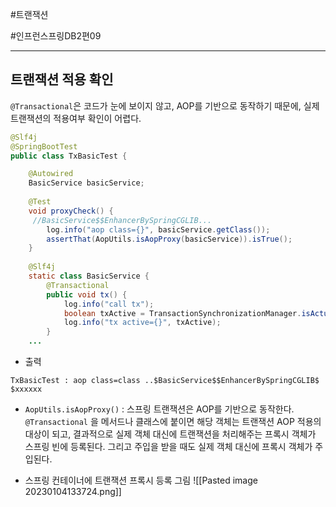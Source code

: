 #트랜잭션

#인프런스프링DB2편09

----
## 트랜잭션 적용 확인

`@Transactional`은 코드가 눈에 보이지 않고, AOP를 기반으로 동작하기 때문에, 실제 트랜잭션의 적용여부 확인이 어렵다.
```java
@Slf4j
@SpringBootTest
public class TxBasicTest {

 	@Autowired
 	BasicService basicService;
 
 	@Test
 	void proxyCheck() {
	 //BasicService$$EnhancerBySpringCGLIB...
 		log.info("aop class={}", basicService.getClass());
 		assertThat(AopUtils.isAopProxy(basicService)).isTrue();
 	}
    
    @Slf4j
	static class BasicService {
 		@Transactional
 		public void tx() {
 			log.info("call tx");
 			boolean txActive = TransactionSynchronizationManager.isActualTransactionActive();
 			log.info("tx active={}", txActive);
 		}
	...
```

- 출력
```
TxBasicTest : aop class=class ..$BasicService$$EnhancerBySpringCGLIB$ 
$xxxxxx
```

- `AopUtils.isAopProxy()` : 스프링 트랜잭션은 AOP를 기반으로 동작한다. `@Transactional` 을 메서드나 클래스에 붙이면 해당 객체는 트랜잭션 AOP 적용의 대상이 되고, 결과적으로 실제 객체 대신에 트랜잭션을 처리해주는 프록시 객체가 스프링 빈에 등록된다. 그리고 주입을 받을 때도 실제 객체 대신에 프록시 객체가 주입된다.

- 스프링 컨테이너에 트랜잭션 프록시 등록 그림
![[Pasted image 20230104133724.png]]

